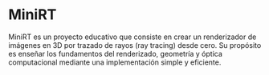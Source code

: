 # MiniRT
MiniRT es un proyecto educativo que consiste en crear un renderizador de imágenes en 3D por trazado de rayos (ray tracing) desde cero. Su propósito es enseñar los fundamentos del renderizado, geometría y óptica computacional mediante una implementación simple y eficiente.
